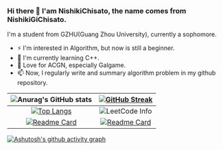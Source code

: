 ### Hi there 👋 I'am NishikiChisato, the name comes from NishikiGiChisato.

I'm a student from GZHU(Guang Zhou University), currently a sophomore.

* ⚡ I'm interested in Algorithm, but now is still a beginner.
* 🌱 I'm currently learning C++.
* 🎀 Love for ACGN, especially Galgame.
* 📫 Now, I regularly write and summary algorithm problem in my github repository.

|![Anurag's GitHub stats](https://github-readme-stats-git-masterrstaa-rickstaa.vercel.app/api?username=NishikiChisato&show_icons=true&theme=tokyonight)|[![GitHub Streak](https://streak-stats.demolab.com/?user=NishikiChisato&theme=tokyonight)](https://git.io/streak-stats)|
|:---:|:---:|
|[![Top Langs](https://github-readme-stats-git-masterrstaa-rickstaa.vercel.app/api/top-langs/?username=NishikiChisato&layout=compact&theme=tokyonight)](https://github.com/anuraghazra/github-readme-stats)|![LeetCode Info](https://stats.justsong.cn/api/leetcode?username=nishikichisato&cn=true&theme=tokyonight)|
|[![Readme Card](https://github-readme-stats-git-masterrstaa-rickstaa.vercel.app/api/pin/?username=NishikiChisato&repo=Algorithm_Archive&theme=tokyonight)](https://github.com/NishikiChisato/Algorithm_Archive)|[![Readme Card](https://github-readme-stats-git-masterrstaa-rickstaa.vercel.app/api/pin/?username=NishikiChisato&repo=TinySTL&theme=tokyonight)](https://github.com/NishikiChisato/TinySTL)|


[![Ashutosh's github activity graph](https://github-readme-activity-graph.cyclic.app/graph?username=NishikiCHisato&theme=tokyo-night)](https://github.com/ashutosh00710/github-readme-activity-graph)


<!--
**NishikiChisato/NishikiChisato** is a ✨ _special_ ✨ repository because its `README.md` (this file) appears on your GitHub profile.

Here are some ideas to get you started:

- 🔭 I’m currently working on ...
- 🌱 I’m currently learning ...
- 👯 I’m looking to collaborate on ...
- 🤔 I’m looking for help with ...
- 💬 Ask me about ...
- 📫 How to reach me: ...
- 😄 Pronouns: ...
- ⚡ Fun fact: ...
-->
